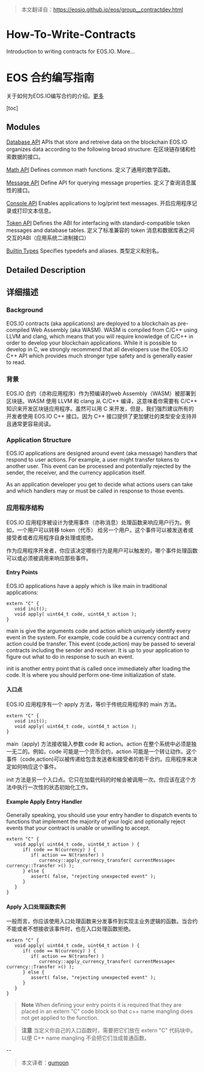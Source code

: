 >本文翻译自：<https://eosio.github.io/eos/group__contractdev.html>

# How-To-Write-Contracts
Introduction to writing contracts for EOS.IO. More...

# EOS 合约编写指南
关于如何为EOS.IO编写合约的介绍。[更多](#detail)

[toc]

## Modules
[Database API](#)
 	APIs that store and retreive data on the blockchain EOS.IO organizes data according to the following broad structure: 
 	在区块链存储和检索数据的接口。
 
 
 [Math API](#)
 	Defines common math functions. 
 	定义了通用的数学函数。
 
 [Message API](#)
 	Define API for querying message properties. 
 	定义了查询消息属性的接口。
 
 [Console API](#)
 	Enables applications to log/print text messages. 
 	开启应用程序记录或打印文本信息。
 
 [Token API](#)
 	Defines the ABI for interfacing with standard-compatible token messages and database tables. 
 	定义了标准兼容的 token 消息和数据库表之间交互的ABI（应用系统二进制接口）
 
 [Builtin Types](#)
 	Specifies typedefs and aliases. 
 	类型定义和别名。
 
## Detailed Description

<a name="detail"></a>
## 详细描述

### Background

EOS.IO contracts (aka applications) are deployed to a blockchain as pre-compiled Web Assembly (aka WASM). WASM is compiled from C/C++ using LLVM and clang, which means that you will require knowledge of C/C++ in order to develop your blockchain applications. While it is possible to develop in C, we strongly recommend that all developers use the EOS.IO C++ API which provides much stronger type safety and is generally easier to read.

### 背景

EOS.IO 合约（亦称应用程序）作为预编译的web Assembly（WASM）被部署到区块链。WASM 使用 LLVM 和 clang 从 C/C++ 编译，这意味着你需要有 C/C++ 知识来开发区块链应用程序。虽然可以用 C 来开发，但是，我们强烈建议所有的开发者使用 EOS.IO C++ 接口。因为 C++ 接口提供了更加健壮的类型安全支持并且通常更容易阅读。

### Application Structure

EOS.IO applications are designed around event (aka message) handlers that respond to user actions. For example, a user might transfer tokens to another user. This event can be processed and potentially rejected by the sender, the receiver, and the currency application itself.

As an application developer you get to decide what actions users can take and which handlers may or must be called in response to those events.

### 应用程序结构

EOS.IO 应用程序被设计为使用事件（亦称消息）处理函数来响应用户行为。例如，一个用户可以转移 token（代币） 给另一个用户。这个事件可以被发送者或接受者或者应用程序自身处理或拒绝。

作为应用程序开发者，你应该决定哪些行为是用户可以触发的，哪个事件处理函数可以或必须被调用来响应那些事件。

#### Entry Points

EOS.IO applications have a apply which is like main in traditional applications:

```
extern "C" {
   void init();
   void apply( uint64_t code, uint64_t action );
}
```

main is give the arguments code and action which uniquely identify every event in the system. For example, code could be a currency contract and action could be transfer. This event (code,action) may be passed to several contracts including the sender and receiver. It is up to your application to figure out what to do in response to such an event.

init is another entry point that is called once immediately after loading the code. It is where you should perform one-time initialization of state.

#### 入口点
EOS.IO 应用程序有一个 apply 方法，等价于传统应用程序的 main 方法。

```
extern "C" {
   void init();
   void apply( uint64_t code, uint64_t action );
}
```

main（apply) 方法接收输入参数 code 和 action。action 在整个系统中必须是独一无二的。例如，code 可能是一个货币合约，action 可能是一个转让动作。这个事件（code,action)可以被传递给包含发送者和接受者的若干合约。应用程序来决定如何响应这个事件。

init 方法是另一个入口点。它只在加载代码的时候会被调用一次。你应该在这个方法中执行一次性的状态初始化工作。


#### Example Apply Entry Handler

Generally speaking, you should use your entry handler to dispatch events to functions that implement the majority of your logic and optionally reject events that your contract is unable or unwilling to accept.

```
extern "C" {
   void apply( uint64_t code, uint64_t action ) {
      if( code == N(currency) ) {
         if( action == N(transfer) ) 
            currency::apply_currency_transfer( currentMessage< currency::Transfer >() );
      } else {
         assert( false, "rejecting unexpected event" );
      }
   }
}
```

#### Apply 入口处理函数实例

一般而言，你应该使用入口处理函数来分发事件到实现主业务逻辑的函数。当合约不能或者不想接收该事件时，也在入口处理函数拒绝。

```
extern "C" {
   void apply( uint64_t code, uint64_t action ) {
      if( code == N(currency) ) {
         if( action == N(transfer) ) 
            currency::apply_currency_transfer( currentMessage< currency::Transfer >() );
      } else {
         assert( false, "rejecting unexpected event" );
      }
   }
}
```

>**Note**
>When defining your entry points it is required that they are placed in an extern "C" code block so that c++ name mangling does not get applied to the function.

>**注意**
>当定义你自己的入口函数时，需要把它们放在  extern "C" 代码块中。以便 C++ name mangling 不会把它们当成普通函数。

--
>本文译者：[gumoon](https://github.com/gumoon)

